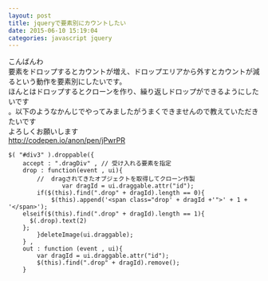 ```yaml
---
layout: post
title: jqueryで要素別にカウントしたい
date: 2015-06-10 15:19:04
categories: javascript jquery
---
```

<!-- {% raw %} -->
<p>こんばんわ<br>
要素をドロップするとカウントが増え、ドロップエリアから外すとカウントが減るという動作を要素別にしたいです。<br>
ほんとはドロップするとクローンを作り、繰り返しドロップができるようにしたいです<br>
。以下のようなかんじでやってみましたがうまくできませんので教えていただきたいです<br>
よろしくお願いします<br>
<a href="http://codepen.io/anon/pen/jPwrPR" rel="nofollow">http://codepen.io/anon/pen/jPwrPR</a></p>

<pre><code>$( "#div3" ).droppable({
    accept : ".dragDiv" , // 受け入れる要素を指定
    drop : function(event , ui){
        //  dragされてきたオブジェクトを取得してクローン作製
               var dragId = ui.draggable.attr("id");
        if($(this).find(".drop" + dragId).length == 0){
            $(this).append('&lt;span class="drop' + dragId +'"&gt;' + 1 + '&lt;/span&gt;');
    elseif($(this).find(".drop" + dragId).length == 1){
      $(.drop).text(2)
    };
        }deleteImage(ui.draggable);
    } ,
    out : function (event , ui){
        var dragId = ui.draggable.attr("id");
        $(this).find(".drop" + dragId).remove();
    }  
</code></pre>
<!-- {% endraw %} -->
